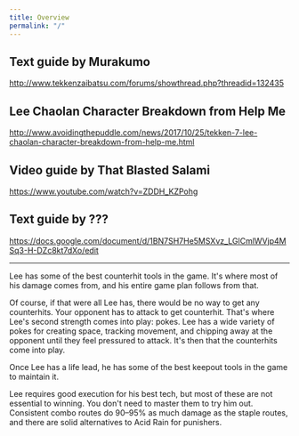 ```yaml
---
title: Overview
permalink: "/"
---
```


## Text guide by Murakumo

<http://www.tekkenzaibatsu.com/forums/showthread.php?threadid=132435>

## Lee Chaolan Character Breakdown from Help Me

<http://www.avoidingthepuddle.com/news/2017/10/25/tekken-7-lee-chaolan-character-breakdown-from-help-me.html>

## Video guide by That Blasted Salami

<https://www.youtube.com/watch?v=ZDDH_KZPohg>

## Text guide by ???

<https://docs.google.com/document/d/1BN7SH7He5MSXvz_LGlCmlWVjp4MSq3-H-DZc8kt7dXo/edit>

---

Lee has some of the best counterhit tools in the game. It's where most of his damage comes from, and his entire game plan follows from that.

Of course, if that were all Lee has, there would be no way to get any counterhits. Your opponent has to attack to get counterhit. That's where Lee's second strength comes into play: pokes. Lee has a wide variety of pokes for creating space, tracking movement, and chipping away at the opponent until they feel pressured to attack. It's then that the counterhits come into play.

Once Lee has a life lead, he has some of the best keepout tools in the game to maintain it.

Lee requires good execution for his best tech, but most of these are not essential to winning. You don't need to master them to try him out. Consistent combo routes do 90&ndash;95% as much damage as the staple routes, and there are solid alternatives to Acid Rain for punishers.
